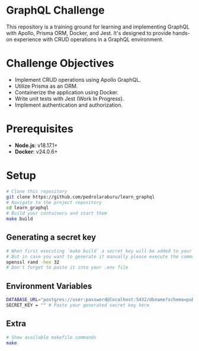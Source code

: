 # GraphQL Challenge
This repository is a training ground for learning and implementing GraphQL with Apollo, Prisma ORM, Docker, and Jest. It's designed to provide hands-on experience with CRUD operations in a GraphQL environment.

# Challenge Objectives
- Implement CRUD operations using Apollo GraphQL.
- Utilize Prisma as an ORM.
- Containerize the application using Docker.
- Write unit tests with Jest (Work In Progress).
- Implement authentication and authorization.

# Prerequisites
- **Node.js**: v18.17.1+
- **Docker**:  v24.0.6+

# Setup 

```bash
# Clone this repository
git clone https://github.com/pedrolaraburu/learn_graphql
# Navigate to the project repository
cd learn_graphql
# Build your containers and start them
make build
```

## Generating a secret key

```bash
# When first executing `make build` a secret key will be added to your .env file
# But in case you want to generate it manually please execute the command below
openssl rand -hex 32
# Don't forget to paste it into your .env file
```
## Environment Variables
```bash
DATABASE_URL="postgres://user:password@localhost:5432/dbname?schema=public"
SECRET_KEY = "" # Paste your generated secret key here
```

## Extra

```bash
# Show available makefile commands
make 
```


